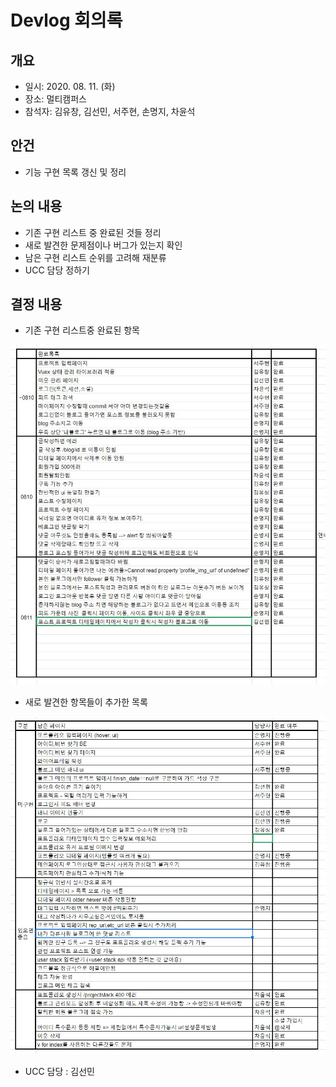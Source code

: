 # Devlog 회의록

## 개요
- 일시: 2020. 08. 11. (화)
- 장소: 멀티캠퍼스
- 참석자: 김유창, 김선민, 서주현, 손명지, 차윤석

## 안건
- 기능 구현 목록 갱신 및 정리

## 논의 내용
- 기존 구현 리스트 중 완료된 것들 정리
- 새로 발견한 문제점이나 버그가 있는지 확인
- 남은 구현 리스트 순위를 고려해 재분류
- UCC 담당 정하기

## 결정 내용
- 기존 구현 리스트중 완료된 항목

![screensh](./res/0811완료목록2.png)

- 새로 발견한 항목들이 추가한 목록

![screensh](./res/0811남은목록.png)

- UCC 담당 : 김선민